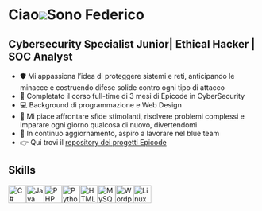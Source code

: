 Ciao![](https://user-images.githubusercontent.com/18350557/176309783-0785949b-9127-417c-8b55-ab5a4333674e.gif)Sono Federico
================================================================================================================================

Cybersecurity Specialist Junior| Ethical Hacker | SOC Analyst
---------------------------------------------

*   🛡️ Mi appassiona l’idea di proteggere sistemi e reti, anticipando le minacce e costruendo difese solide contro ogni tipo di attacco
*   🎯 Completato il corso full-time di 3 mesi di Epicode in CyberSecurity
*   💻 Background di programmazione e Web Design
*   🚀 Mi piace affrontare sfide stimolanti, risolvere problemi complessi e imparare ogni giorno qualcosa di nuovo, divertendomi
*   🔄️ In continuo aggiornamento, aspiro a lavorare nel blue team
*   👉 Qui trovi il [repository dei progetti Epicode](http://github.com/fedecx96/progettiEpicode)

Skills
---------------------------------------------

<p align="left">
<a href="https://docs.microsoft.com/en-us/dotnet/csharp/" target="_blank" rel="noreferrer"><img src="https://raw.githubusercontent.com/danielcranney/readme-generator/main/public/icons/skills/csharp-colored.svg" width="36" height="36" alt="C#" /></a><a href="https://www.oracle.com/java/" target="_blank" rel="noreferrer"><img src="https://raw.githubusercontent.com/danielcranney/readme-generator/main/public/icons/skills/java-colored.svg" width="36" height="36" alt="Java" /></a><a href="https://www.php.net/" target="_blank" rel="noreferrer"><img src="https://raw.githubusercontent.com/danielcranney/readme-generator/main/public/icons/skills/php-colored.svg" width="36" height="36" alt="PHP" /></a><a href="https://www.python.org/" target="_blank" rel="noreferrer"><img src="https://raw.githubusercontent.com/danielcranney/readme-generator/main/public/icons/skills/python-colored.svg" width="36" height="36" alt="Python" /></a><a href="https://developer.mozilla.org/en-US/docs/Glossary/HTML5" target="_blank" rel="noreferrer"><img src="https://raw.githubusercontent.com/danielcranney/readme-generator/main/public/icons/skills/html5-colored.svg" width="36" height="36" alt="HTML5" /></a><a href="https://www.mysql.com/" target="_blank" rel="noreferrer"><img src="https://raw.githubusercontent.com/danielcranney/readme-generator/main/public/icons/skills/mysql-colored.svg" width="36" height="36" alt="MySQL" /></a><a href="https://wordpress.com" target="_blank" rel="noreferrer"><img src="https://raw.githubusercontent.com/danielcranney/readme-generator/main/public/icons/skills/wordpress-colored.svg" width="36" height="36" alt="Wordpress" /></a><a href="https://www.linux.org" target="_blank" rel="noreferrer"><img src="https://raw.githubusercontent.com/danielcranney/readme-generator/main/public/icons/skills/linux-colored.svg" width="36" height="36" alt="Linux" /></a>
</p>
